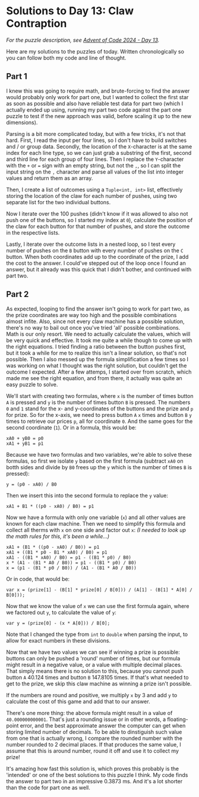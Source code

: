 # Solutions to Day 13: Claw Contraption

*For the puzzle description, see [Advent of Code 2024 - Day 13](https://adventofcode.com/2024/day/13).*

Here are my solutions to the puzzles of today. Written chronologically so you can follow both my code and line of thought.

## Part 1

I knew this was going to require math, and brute-forcing to find the answer would probably only work for part one, but I wanted to collect the first star as soon as possible and also have reliable test data for part two (which I actually ended up using, running my part two code against the part one puzzle to test if the new approach was valid, before scaling it up to the new dimensions).

Parsing is a bit more complicated today, but with a few tricks, it's not that hard. First, I read the input per four lines, so I don't have to build switches and / or group data. Secondly, the location of the `X`-character is at the same index for each line type, so we can just grab a substring of the first, second and third line for each group of four lines. Then I replace the `Y`-character with the `+` or `=` sign with an empty string, but not the `,`, so I can split the input string on the `,` character and parse all values of the list into integer values and return them as an array.

Then, I create a list of outcomes using a `Tuple<int, int>` list, effectively storing the location of the claw for each number of pushes, using two separate list for the two individual buttons.

Now I iterate over the 100 pushes (didn't know if it was allowed to also not push one of the buttons, so I started my index at `0`), calculate the position of the claw for each button for that number of pushes, and store the outcome in the respective lists.

Lastly, I iterate over the outcome lists in a nested loop, so I test every number of pushes on the `B` button with every number of pushes on the `C` button. When both coordinates add up to the coordinate of the prize, I add the cost to the answer. I could've stepped out of the loop once I found an answer, but it already was this quick that I didn't bother, and continued with part two.

## Part 2

As expected, looping to find the answer isn't going to work for part two, as the prize coordinates are way too high and the possible combinations almost infite. Also, since not every claw machine has a possible solution, there's no way to bail out once you've tried 'all' possible combinations. Math is our only resort. We need to actually calculate the values, which will be very quick and effective. It took me quite a while though to come up with the right equations. I tried finding a ratio between the button pushes first, but it took a while for me to realize this isn't a linear solution, so that's not possible. Then I also messed up the formula simplification a few times so I was working on what I thought was the right solution, but couldn't get the outcome I expected. After a few attemps, I started over from scratch, which made me see the right equation, and from there, it actually was quite an easy puzzle to solve.

We'll start with creating two formulas, where `x` is the number of times button `A` is pressed and `y` is the number of times button `B` is pressed. The numbers `0` and `1` stand for the x- and y-coordinates of the buttons and the prize and `p` for prize. So for the x-axis, we need to press button `A` `x` times and button `B` `y` times to retrieve our prices `p`, all for coordinate `0`. And the same goes for the second coordinate (`1`). Or in a formula, this would be:
```
xA0 + yB0 = p0
xA1 + yB1 = p1
```
Because we have two formulas and two variables, we're able to solve these formulas, so first we isolate `y` based on the first formula (subtract `xA0` on botth sides and divide by `B0` frees up the `y` which is the number of times `B` is pressed):
```
y = (p0 - xA0) / B0
```
Then we insert this into the second formula to replace the `y` value:
```
xA1 + B1 * ((p0 - xA0) / B0) = p1
```
Now we have a formula with only one variable (`x`) and all other values are known for each claw machine. Then we need to simplify this formula and collect all therms with `x` on one side and factor out `x`: *(I needed to look up the math rules for this, it's been a while...)*
```
xA1 + (B1 * ((p0 - xA0) / B0)) = p1
xA1 + ((B1 * p0 - B1 * xA0) / B0) = p1
xA1 - ((B1 * xA0) / B0) = p1 - ((B1 * p0) / B0)
x * (A1 - (B1 * A0 / B0)) = p1 - ((B1 * p0) / B0)
x = (p1 - (B1 * p0 / B0)) / (A1 - (B1 * A0 / B0))
```
Or in code, that would be:
```
var x = (prize[1] - (B[1] * prize[0] / B[0])) / (A[1] - (B[1] * A[0] / B[0]));
```
Now that we know the value of `x` we can use the first formula again, where we factored out `y`, to calculate the value of `y`:
```
var y = (prize[0] - (x * A[0])) / B[0];
```
Note that I changed the type from `int` to `double` when parsing the input, to allow for exact numbers in these divisions.

Now that we have two values we can see if winning a prize is possible: buttons can only be pushed a 'round' number of times, but our formula might result in a negative value, or a value with multiple decimal places. That simply means there is no solution to this, because you cannot push button `A` 40.124 times and button `B` 147.8105 times. If that's what needed to get to the prize, we skip this claw machine as winning a prize isn't possible.

If the numbers are round and positive, we multiply `x` by 3 and add `y` to calculate the cost of this game and add that to our answer.

There's one more thing: the above formula might result in a value of `40.000000000001`. That's just a rounding issue or in other words, a floating-point error, and the best approximate answer the computer can get when storing limited number of decimals. To be able to dinstiguish such value from one that is actually wrong, I compare the rounded number with the number rounded to 2 decimal places. If that produces the same value, I assume that this is around number, round it off and use it to collect my prize!

It's amazing how fast this solution is, which proves this probably is the 'intended' or one of the best solutions to this puzzle I think. My code finds the answer to part two in an impressive 0.3873 ms. And it's a lot shorter than the code for part one as well.